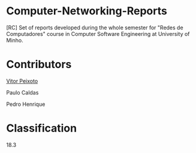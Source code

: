 # Computer-Networking-Reports
[RC] Set of reports developed during the whole semester for "Redes de Computadores" course in Computer Software Engineering at University of Minho.

# Contributors

[Vitor Peixoto](https://github.com/VitorPeixoto97)

Paulo Caldas

Pedro Henrique


# Classification

18.3
